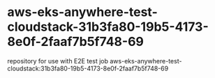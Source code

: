 # aws-eks-anywhere-test-cloudstack-31b3fa80-19b5-4173-8e0f-2faaf7b5f748-69
repository for use with E2E test job aws-eks-anywhere-test-cloudstack:31b3fa80-19b5-4173-8e0f-2faaf7b5f748-69
